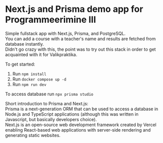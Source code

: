 # Next.js and Prisma demo app for Programmeerimine III

Simple fullstack app with Next.js, Prisma, and PostgreSQL.\
You can add a course with a teacher's name and results are fetched from database instantly.\
Didn't go crazy with this, the point was to try out this stack in order to get acquainted with it for Valikpraktika.

To get started:

1. Run `npm install`
2. Run `docker compose up -d`
3. Run `npm run dev`

To access database run `npx prisma studio`

Short introduction to Prisma and Next.js:\
Prisma is a next-generation ORM that can be used to access a database in Node.js and TypeScript applications (although this was written in Javascript, but basically developers choice).\
Next.js is an open-source web development framework created by Vercel enabling React-based web applications with server-side rendering and generating static websites.
